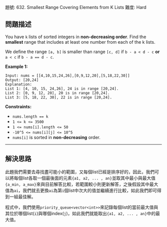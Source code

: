 題號: 632. Smallest Range Covering Elements from K Lists
難度: Hard

## 問題描述

You have `k` lists of sorted integers in **non-decreasing order**. Find the **smallest** range that includes at least one number from each of the k lists.

We define the range `[a, b]` is smaller than range `[c, d]` if `b - a < d - c` **or** `a < c` if `b - a == d - c`.

**Example 1:**
```
Input: nums = [[4,10,15,24,26],[0,9,12,20],[5,18,22,30]]
Output: [20,24]
Explanation: 
List 1: [4, 10, 15, 24,26], 24 is in range [20,24].
List 2: [0, 9, 12, 20], 20 is in range [20,24].
List 3: [5, 18, 22, 30], 22 is in range [20,24].
```
**Constraints:**

- `nums.length == k`
- `1 <= k <= 3500`
- `1 <= nums[i].length <= 50`
- `-10^5 <= nums[i][j] <= 10^5`
- `nums[i]` is sorted in **non-decreasing** order.

---
## 解決思路

此題我們需要去尋找盡可能小的範圍，又每個list已經是排序好的，因此，我們可以將每個list各取一個最後面的元素`{a1, a2, ... , an}`並取其中最小與最大值`{a_min, a_max}`來與目前解答比較，若範圍較小則更新解答，之後假設其中最大值為`ai`，我們就去更換`ai`為第`i`個list中次大的值並繼續進行比較，如此我們即可得到一組最佳解。

程式中，我們使用`priority_queue<vector<int>>`來記錄每個list的當前最大值與其位於哪個list(`i`)與哪個index(`j`)，如此我們就能取出`{a1, a2, ... , an}`中的最大值。

